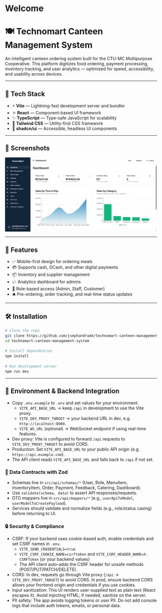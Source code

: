 # Welcome

# 🍽️ Technomart Canteen Management System

An intelligent canteen ordering system built for the CTU-MC Multipurpose Cooperative. This platform digitizes food ordering, payment processing, inventory tracking, and user analytics — optimized for speed, accessibility, and usability across devices.

---

## 🧰 Tech Stack

- ⚡ **Vite** — Lightning-fast development server and bundler
- ⚛️ **React** — Component-based UI framework
- ✨ **TypeScript** — Type-safe JavaScript for scalability
- 🎨 **Tailwind CSS** — Utility-first CSS framework
- 🧩 **shadcn/ui** — Accessible, headless UI components

---

## 📸 Screenshots

![Dashboard](dashboard.png)

---

## 🚀 Features

- ✅ Mobile-first design for ordering meals
- 💳 Supports cash, GCash, and other digital payments
- 📦 Inventory and supplier management
- 📈 Analytics dashboard for admins
- 🔐 Role-based access (Admin, Staff, Customer)
- 🛎️ Pre-ordering, order tracking, and real-time status updates

---

## 🛠️ Installation

```bash
# Clone the repo
git clone https://github.com/jsephandrade/technomart-canteen-management-system.git
cd technomart-canteen-management-system

# Install dependencies
npm install

# Run development server
npm run dev
```

---

## 🔧 Environment & Backend Integration

- Copy `.env.example` to `.env` and set values for your environment.
  - `VITE_API_BASE_URL` → keep `/api` in development to use the Vite proxy.
  - `VITE_DEV_PROXY_TARGET` → your backend URL in dev, e.g. `http://localhost:8000`.
  - `VITE_WS_URL` (optional) → WebSocket endpoint if using real-time features.
- Dev proxy: Vite is configured to forward `/api` requests to `VITE_DEV_PROXY_TARGET` to avoid CORS.
- Production: Set `VITE_API_BASE_URL` to your public API origin (e.g. `https://api.example.com`).
- The API client reads `VITE_API_BASE_URL` and falls back to `/api` if not set.

### 📐 Data Contracts with Zod
- Schemas live in `src/api/schemas/*` (User, Role, MenuItem, InventoryItem, Order, Payment, Feedback, Catering, Dashboard).
- Use `validate(schema, data)` to assert API responses/requests.
- DTO mappers live in `src/api/mappers/*` (e.g., `userApiToModel`, `userModelToCreatePayload`).
- Services should validate and normalize fields (e.g., role/status casing) before returning to UI.

### 🔒 Security & Compliance
- CSRF: If your backend uses cookie-based auth, enable credentials and set CSRF names in `.env`.
  - `VITE_SEND_CREDENTIALS=true`
  - `VITE_CSRF_COOKIE_NAME=csrftoken` and `VITE_CSRF_HEADER_NAME=X-CSRFToken` (or your backend values)
  - The API client auto-adds the CSRF header for unsafe methods (POST/PUT/PATCH/DELETE).
- CORS: In dev, requests go through Vite proxy (`/api` → `VITE_DEV_PROXY_TARGET`) to avoid CORS. In prod, ensure backend CORS allows your frontend origin and credentials if you use cookies.
- Input sanitization: This UI renders user-supplied text as plain text (React escapes it). Avoid injecting HTML; if needed, sanitize on the server.
- PII safety: The app avoids logging tokens or user PII. Do not add console logs that include auth tokens, emails, or personal data.
